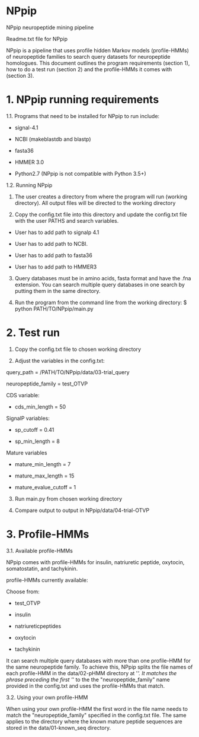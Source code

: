 # NPpip
NPpip neuropeptide mining pipeline



Readme.txt file for NPpip

NPpip is a pipeline that uses profile hidden Markov models (profile-HMMs) of neuropeptide families to search query datasets for neuropeptide homologues. This document outlines the program requirements (section 1), how to do a test run (section 2) and the profile-HMMs it comes with (section 3). 


# 1. NPpip running requirements
1.1. Programs that need to be installed for NPpip to run include:

- signal-4.1

-	NCBI (makeblastdb and blastp)

- fasta36

- HMMER 3.0

- Python2.7 (NPpip is not compatible with Python 3.5+)

1.2. Running NPpip

1) The user creates a directory from where the program will run (working directory). All output files will be directed to the working directory

2) Copy the config.txt file into this directory and update the config.txt file with the user PATHS and search variables.

- User has to add path to signalp 4.1

-	User has to add path to NCBI.

-	User has to add path to fasta36

-	User has to add path to HMMER3

3) Query databases must be in amino acids, fasta format and have the .fna extension. You can search multiple query databases in one search by putting them in the same directory.

4) Run the program from the command line from the working directory: $ python PATH/TO/NPpip/main.py


# 2. Test run
1) Copy the config.txt file to chosen working directory

2) Adjust the variables in the config.txt:

query_path =  /PATH/TO/NPpip/data/03-trial_query 

neuropeptide_family = test_OTVP

CDS variable:

- cds_min_length = 50

SignalP variables:

- sp_cutoff = 0.41

- sp_min_length = 8

Mature variables

- mature_min_length = 7

- mature_max_length = 15

- mature_evalue_cutoff = 1

3) Run main.py from chosen working directory

4) Compare output to output in NPpip/data/04-trial-OTVP


# 3. Profile-HMMs
3.1. Available profile-HMMs

NPpip comes with profile-HMMs for insulin, natriuretic peptide, oxytocin, somatostatin, and tachykinin. 

profile-HMMs currently available:

Choose from:
	
  - test_OTVP
	
  - insulin
	
  - natriureticpeptides
	
  - oxytocin
	
  - tachykinin

It can search multiple query databases with more than one profile-HMM for the same neuropeptide family. To achieve this, NPpip splits the file names of each profile-HMM in the data/02-pHMM directory at '_'. It matches the phrase preceding the first '_' to the the "neuropeptide_family" name provided in the config.txt and uses the profile-HMMs that match.

3.2. Using your own profile-HMM

When using your own profile-HMM the first word in the file name needs to match the "neuropeptide_family" specified in the config.txt file. The same applies to the directory where the known mature peptide sequences are stored in the data/01-known_seq directory. 

